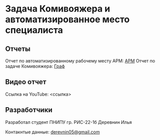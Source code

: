 # Задача Комивояжера и автоматизированное место специалиста
## Отчеты
Отчет по автоматизированному рабочему месту АРМ: [АРМ](.reports/ARM.MD)
Отчет по задаче Комивояжера: [Граф](./reports/Grapg.MD)

## Видео отчет
Ссылка на YouTube: <ссылка>

## Разработчики
Разработал студент ПНИПУ гр. РИС-22-1б Деревнин Илья 

Контакнтые данные: derevnin05@gmail.com
